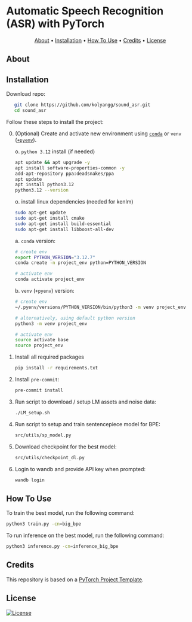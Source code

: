 # Automatic Speech Recognition (ASR) with PyTorch

<p align="center">
  <a href="#about">About</a> •
  <a href="#installation">Installation</a> •
  <a href="#how-to-use">How To Use</a> •
  <a href="#credits">Credits</a> •
  <a href="#license">License</a>
</p>

## About

## Installation

Download repo:
```bash
   git clone https://github.com/kolyangg/sound_asr.git
   cd sound_asr
```

Follow these steps to install the project:

0. (Optional) Create and activate new environment using [`conda`](https://conda.io/projects/conda/en/latest/user-guide/getting-started.html) or `venv` ([`+pyenv`](https://github.com/pyenv/pyenv)).

   o. `python 3.12` install (if needed)

   ```bash
   apt update && apt upgrade -y
   apt install software-properties-common -y
   add-apt-repository ppa:deadsnakes/ppa
   apt update
   apt install python3.12
   python3.12 --version
   ```
   
   o. install linux dependencies (needed for kenlm)

   ```bash
   sudo apt-get update
   sudo apt-get install cmake
   sudo apt-get install build-essential
   sudo apt-get install libboost-all-dev
   ```

   
   a. `conda` version:

   ```bash
   # create env
   export PYTHON_VERSION="3.12.7"
   conda create -n project_env python=PYTHON_VERSION

   # activate env
   conda activate project_env
   ```

   b. `venv` (`+pyenv`) version:

   ```bash
   # create env
   ~/.pyenv/versions/PYTHON_VERSION/bin/python3 -m venv project_env

   # alternatively, using default python version
   python3 -m venv project_env

   # activate env
   source activate base
   source project_env
   ```

1. Install all required packages

   ```bash
   pip install -r requirements.txt
   ```

2. Install `pre-commit`:
   ```bash
   pre-commit install
   ```

3. Run script to download / setup LM assets and noise data:
   ```bash
   ./LM_setup.sh
   ```

3. Run script to setup and train sentencepiece model for BPE:
   ```bash
   src/utils/sp_model.py
   ```

4. Download checkpoint for the best model:
   ```bash
   src/utils/checkpoint_dl.py
   ```
   
5. Login to wandb and provide API key when prompted:
   ```bash
   wandb login
   ```


## How To Use

To train the best model, run the following command:

```bash
python3 train.py -cn=big_bpe
```


To run inference on the best model, run the following command:

```bash
python3 inference.py -cn=inference_big_bpe
```

## Credits

This repository is based on a [PyTorch Project Template](https://github.com/Blinorot/pytorch_project_template).

## License

[![License](https://img.shields.io/badge/license-MIT-blue.svg)](/LICENSE)
